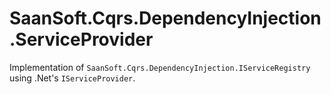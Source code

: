 # SaanSoft.Cqrs.DependencyInjection.ServiceProvider

Implementation of `SaanSoft.Cqrs.DependencyInjection.IServiceRegistry` using .Net's `IServiceProvider`.
